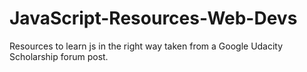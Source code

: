 # JavaScript-Resources-Web-Devs

Resources to learn js in the right way taken from a Google Udacity Scholarship forum post. 
